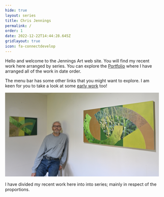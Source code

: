 ```yaml
---
hide: true
layout: series
title: Chris Jennings
permalink: /
order: 1
date: 2022-12-22T14:44:28.645Z
gridlayout: true
icon: fa-connectdevelop
---
```

Hello and welcome to the Jennings Art web site. You will find my recent work here arranged by series. You can explore the [Portfolio](/portfolio/) where I have arranged all of the work in date order.

The menu bar has some other links that you might want to explore. I am keen for you to take a look at some [early work](/earlywork) too!

![Studio View](/uploads/nik_3016.jpeg "Chris and some recent work")

I have divided my recent work here into into series; mainly in respect of the proportions.